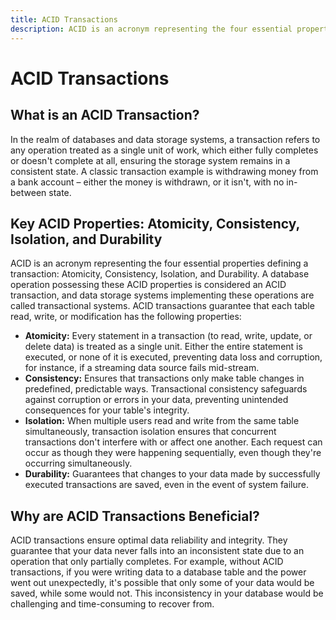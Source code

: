 ```yaml
---
title: ACID Transactions
description: ACID is an acronym representing the four essential properties defining a transaction - Atomicity, Consistency, Isolation, and Durability.
---
```


# ACID Transactions

## What is an ACID Transaction?

In the realm of databases and data storage systems, a transaction refers to any operation treated as a single unit of work, which either fully completes or doesn't complete at all, ensuring the storage system remains in a consistent state. A classic transaction example is withdrawing money from a bank account – either the money is withdrawn, or it isn't, with no in-between state.

## Key ACID Properties: Atomicity, Consistency, Isolation, and Durability

ACID is an acronym representing the four essential properties defining a transaction: Atomicity, Consistency, Isolation, and Durability. A database operation possessing these ACID properties is considered an ACID transaction, and data storage systems implementing these operations are called transactional systems. ACID transactions guarantee that each table read, write, or modification has the following properties:

- **Atomicity:** Every statement in a transaction (to read, write, update, or delete data) is treated as a single unit. Either the entire statement is executed, or none of it is executed, preventing data loss and corruption, for instance, if a streaming data source fails mid-stream.
- **Consistency:** Ensures that transactions only make table changes in predefined, predictable ways. Transactional consistency safeguards against corruption or errors in your data, preventing unintended consequences for your table's integrity.
- **Isolation:** When multiple users read and write from the same table simultaneously, transaction isolation ensures that concurrent transactions don't interfere with or affect one another. Each request can occur as though they were happening sequentially, even though they're occurring simultaneously.
- **Durability:** Guarantees that changes to your data made by successfully executed transactions are saved, even in the event of system failure.

## Why are ACID Transactions Beneficial?

ACID transactions ensure optimal data reliability and integrity. They guarantee that your data never falls into an inconsistent state due to an operation that only partially completes. For example, without ACID transactions, if you were writing data to a database table and the power went out unexpectedly, it's possible that only some of your data would be saved, while some would not. This inconsistency in your database would be challenging and time-consuming to recover from.
